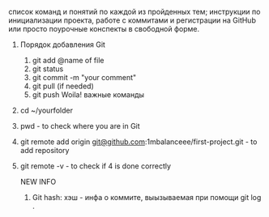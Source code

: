 список команд и понятий по каждой из пройденных тем; инструкции по инициализации проекта, работе с коммитами и регистрации на GitHub или просто поурочные конспекты в свободной форме.

1. Порядок добавления Git
   1. git add @name of file
   2. git status
   3. git commit -m "your comment"
   4. git pull (if needed)
   5. git push
   Woila!
важные команды
2. cd ~/yourfolder
3. pwd - to check where you are in Git
4. git remote add origin git@github.com:1mbalanceee/first-project.git -  to add repository
5. git remote -v - to check if 4 is done correctly

   NEW INFO
   1. Git hash: хэш - инфа о коммите, выызываемая при помощи git log .
